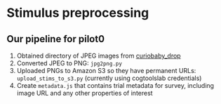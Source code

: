 # Stimulus preprocessing

## Our pipeline for pilot0

1. Obtained directory of JPEG images from [curiobaby_drop](https://github.com/langcog/curiobaby_drop)
2. Converted JPEG to PNG: `jpg2png.py`
3. Uploaded PNGs to Amazon S3 so they have permanent URLs: `upload_stims_to_s3.py` (currently using cogtoolslab credentials) 
4. Create `metadata.js` that contains trial metadata for survey, including image URL and any other properties of interest




